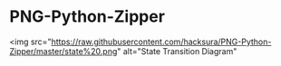 # PNG-Python-Zipper

<img src="https://raw.githubusercontent.com/hacksura/PNG-Python-Zipper/master/state%20.png"
alt="State Transition Diagram"
></img>
